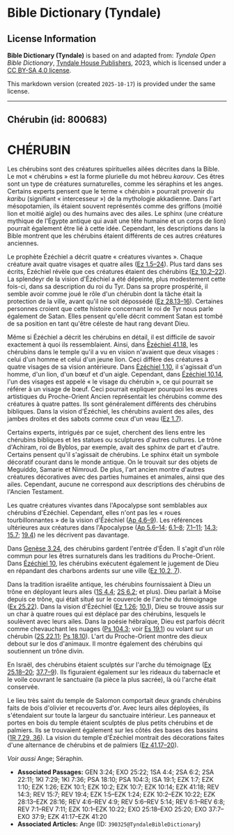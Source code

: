 # Bible Dictionary (Tyndale)

## License Information

**Bible Dictionary (Tyndale)** is based on and adapted from: _Tyndale Open Bible Dictionary_, [Tyndale House Publishers](https://tyndaleopenresources.com/), 2023, which is licensed under a [CC BY-SA 4.0 license](https://creativecommons.org/licenses/by-sa/4.0/legalcode.en).

This markdown version (created `2025-10-17`) is provided under the same license.



--------------------------------

## Chérubin (id: 800683)

CHÉRUBIN
========

Les chérubins sont des créatures spirituelles ailées décrites dans la Bible. Le mot « chérubins » est la forme plurielle du mot hébreu *karouv*. Ces êtres sont un type de créatures surnaturelles, comme les séraphins et les anges. Certains experts pensent que le terme « chérubin » pourrait provenir du *karibu* (signifiant « intercesseur ») de la mythologie akkadienne. Dans l'art mésopotamien, ils étaient souvent représentés comme des griffons (moitié lion et moitié aigle) ou des humains avec des ailes. Le sphinx (une créature mythique de l'Égypte antique qui avait une tête humaine et un corps de lion) pourrait également être lié à cette idée. Cependant, les descriptions dans la Bible montrent que les chérubins étaient différents de ces autres créatures anciennes.

Le prophète Ézéchiel a décrit quatre « créatures vivantes ». Chaque créature avait quatre visages et quatre ailes ([Ez 1\.5–24](https://ref.ly/Ezek1:5-Ezek1:24)). Plus tard dans ses écrits, Ézéchiel révèle que ces créatures étaient des chérubins ([Ez 10\.2–22](https://ref.ly/Ezek10:2-Ezek10:22)). La splendeyr de la vision d'Ézéchiel a été dépeinte, plus modestement cette fois\-ci, dans sa description du roi du Tyr. Dans sa propre prospérité, il semble avoir comme joué le rôle d'un chérubin dont la tâche était la protection de la ville, avant qu'il ne soit dépossédé ([Ez 28\.13–16](https://ref.ly/Ezek28:13-Ezek28:16)). Certaines personnes croient que cette histoire concernant le roi de Tyr nous parle également de Satan. Elles pensent qu'elle décrit comment Satan est tombé de sa position en tant qu'être céleste de haut rang devant Dieu.

Même si Ézéchiel a décrit les chérubins en détail, il est difficile de savoir exactement à quoi ils ressemblaient. Ainsi, dans [Ézéchiel 41\.18,](https://ref.ly/Ezek41:18) les chérubins dans le temple qu'il a vu en vision n'avaient que deux visages : celui d'un homme et celui d'un jeune lion. Ceci diffère des créatures à quatre visages de sa vision antérieure. Dans [Ézéchiel 1\.10](https://ref.ly/Ezek1:10), il s'agissait d'un homme, d'un lion, d'un bœuf et d'un aigle. Cependant, dans [Ézéchiel 10\.14](https://ref.ly/Ezek10:14), l'un des visages est appelé « le visage du chérubin », ce qui pourrait se référer à un visage de bœuf. Ceci pourrait expliquer pourquoi les œuvres artistiques du Proche\-Orient Ancien représentait les chérubins comme des créatures à quatre pattes. Ils sont généralement différents des chérubins bibliques. Dans la vision d'Ézéchiel, les chérubins avaient des ailes, des jambes droites et des sabots comme ceux d'un veau ([Ez 1\.7](https://ref.ly/Ezek1:7)).

Certains experts, intrigués par ce sujet, cherchent des liens entre les chérubins bibliques et les statues ou sculptures d'autres cultures. Le trône d'Achiram, roi de Byblos, par exemple, avait des sphinx de part et d'autre. Certains pensent qu'il s'agissait de chérubins. Le sphinx était un symbole décoratif courant dans le monde antique. On le trouvait sur des objets de Meguiddo, Samarie et Nimroud. De plus, l'art ancien montre d'autres créatures décoratives avec des parties humaines et animales, ainsi que des ailes. Cependant, aucune ne correspond aux descriptions des chérubins de l'Ancien Testament.

Les quatre créatures vivantes dans l'Apocalypse sont semblables aux chérubins d'Ézéchiel. Cependant, elles n'ont pas les « roues tourbillonnantes » de la vision d'Ézéchiel ([Ap 4\.6–9](https://ref.ly/Rev4:6-Rev4:9)). Les références ultérieures aux créatures dans l'Apocalypse ([Ap 5\.6–14](https://ref.ly/Rev5:6-Rev5:14); [6\.1–8](https://ref.ly/Rev6:1-Rev6:8); [7\.1–11](https://ref.ly/Rev7:1-Rev7:11); [14\.3](https://ref.ly/Rev14:3); [15\.7](https://ref.ly/Rev15:7); [19\.4](https://ref.ly/Rev19:4)) ne les décrivent pas davantage.

Dans [Genèse 3\.24](https://ref.ly/Gen3:24), des chérubins gardent l'entrée d'Éden. Il s'agit d'un rôle commun pour les êtres surnaturels dans les traditions du Proche\-Orient. Dans [Ézéchiel 10](https://ref.ly/Ezek10:1-Ezek10:22), les chérubins exécutent également le jugement de Dieu en répandant des charbons ardents sur une ville ([Ez 10\.2, 7](https://ref.ly/Ezek10:2,Ezek10:7)).

Dans la tradition israélite antique, les chérubins fournissaient à Dieu un trône en déployant leurs ailes ([1S 4\.4](https://ref.ly/1Sam4:4); [2S 6\.2](https://ref.ly/2Sam6:2); et plus). Dieu parlait à Moïse depuis ce trône, qui était situé sur le couvercle de l'arche du témoignage ([Ex 25\.22](https://ref.ly/Exod25:22)). Dans la vision d'Ézéchiel ([Ez 1\.26](https://ref.ly/Ezek1:26); [10\.1](https://ref.ly/Ezek10:1)), Dieu se trouve assis sur un char à quatre roues qui est déplacé par des chérubins, lesquels le soulèvent avec leurs ailes. Dans la poésie hébraïque, Dieu est parfois décrit comme chevauchant les nuages ([Ps 104\.3](https://ref.ly/Ps104:3); voir [Es 19\.1](https://ref.ly/Isa19:1)) ou volant sur un chérubin ([2S 22\.11](https://ref.ly/2Sam22:11); [Ps 18\.10](https://ref.ly/Ps18:10)). L'art du Proche\-Orient montre des dieux debout sur le dos d'animaux. Il montre également des chérubins qui soutiennent un trône divin.

En Israël, des chérubins étaient sculptés sur l'arche du témoignage ([Ex 25\.18–20](https://ref.ly/Exod25:18-Exod25:20); [37\.7–9](https://ref.ly/Exod37:7-Exod37:9)). Ils figuraient également sur les rideaux du tabernacle et le voile couvrant le sanctuaire (la pièce la plus sacrée), là où l'arche était conservée.

Le lieu très saint du temple de Salomon comportait deux grands chérubins faits de bois d'olivier et recouverts d'or. Avec leurs ailes déployées, ils s'étendaient sur toute la largeur du sanctuaire intérieur. Les panneaux et portes en bois du temple étaient sculptés de plus petits chérubins et de palmiers. Ils se trouvaient également sur les côtés des bases des bassins ([1R 7\.29, 36](https://ref.ly/1Kgs7:29,1Kgs7:36)). La vision du temple d'Ézéchiel montrait des décorations faites d'une alternance de chérubins et de palmiers ([Ez 41\.17–20](https://ref.ly/Ezek41:17-Ezek41:20)).

*Voir aussi* Ange; Séraphin.

* **Associated Passages:** GEN 3:24; EXO 25:22; 1SA 4:4; 2SA 6:2; 2SA 22:11; 1KI 7:29; 1KI 7:36; PSA 18:10; PSA 104:3; ISA 19:1; EZK 1:7; EZK 1:10; EZK 1:26; EZK 10:1; EZK 10:2; EZK 10:7; EZK 10:14; EZK 41:18; REV 14:3; REV 15:7; REV 19:4; EZK 1:5–EZK 1:24; EZK 10:2–EZK 10:22; EZK 28:13–EZK 28:16; REV 4:6–REV 4:9; REV 5:6–REV 5:14; REV 6:1–REV 6:8; REV 7:1–REV 7:11; EZK 10:1–EZK 10:22; EXO 25:18–EXO 25:20; EXO 37:7–EXO 37:9; EZK 41:17–EZK 41:20
* **Associated Articles:** Ange (ID: `390325@TyndaleBibleDictionary`)

